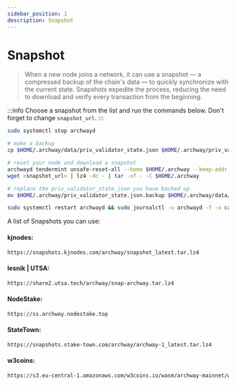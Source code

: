 ```yaml
---
sidebar_position: 1
description: Snapshot
---
```


# Snapshot

> When a new node joins a network, it can use a snapshot — a compressed backup of the chain's data — to quickly synchronize with the current state. Snapshots expedite the process, reducing the need to download and verify every transaction from the beginning.

:::info
Choose a snapshot from the list and run the commands below. Don't forget to change `snapshot_url`.
:::

```bash
sudo systemctl stop archwayd

# make a backup
cp $HOME/.archway/data/priv_validator_state.json $HOME/.archway/priv_validator_state.json.backup 

# reset your node and download a snapshot
archwayd tendermint unsafe-reset-all --home $HOME/.archway --keep-addr-book 
wget <snapshot_url> | lz4 -dc - | tar -xf - -C $HOME/.archway

# replace the priv_validator_state.json you have backed up
mv $HOME/.archway/priv_validator_state.json.backup $HOME/.archway/data/priv_validator_state.json 

sudo systemctl restart archwayd && sudo journalctl -u archwayd -f -o cat
```

A list of Snapshots you can use:

#### kjnodes:
```bash
https://snapshots.kjnodes.com/archway/snapshot_latest.tar.lz4
```

#### lesnik | UTSA:
```bash
https://share2.utsa.tech/archway/snap-archway.tar.lz4
```

#### NodeStake:
```bash
https://ss.archway.nodestake.top
```

#### StateTown:
```bash
https://snapshots.stake-town.com/archway/archway-1_latest.tar.lz4
```

#### w3coins:
```bash
https://s3.eu-central-1.amazonaws.com/w3coins.io/wasm/archway-mainnet/wasmonly.tar.lz4
```